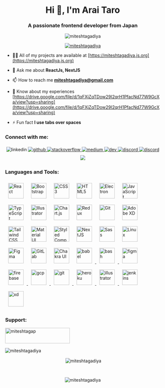<h1 align="center">Hi 👋, I'm Arai Taro</h1>
<h3 align="center">A passionate frontend developer from Japan</h3>

<p align="center"> <img src="https://komarev.com/ghpvc/?username=miteshtagadiya&label=Profile%20views&color=0e75b6&style=flat" alt="miteshtagadiya" /> </p>

<p align="center"> <a href="https://github.com/ryo-ma/github-profile-trophy"><img src="https://github-profile-trophy.vercel.app/?username=miteshtagadiya" alt="miteshtagadiya" /></a> </p>

- 👨‍💻 All of my projects are available at [https://miteshtagadiya.js.org](https://miteshtagadiya.js.org)

- 💬 Ask me about **ReactJs, NextJS**

- 📫 How to reach me **miteshtagadiya@gmail.com**

- 📄 Know about my experiences [https://drive.google.com/file/d/1qFXjZqTDow29I2qrH1PfacNd77W9GcXa/view?usp=sharing](https://drive.google.com/file/d/1qFXjZqTDow29I2qrH1PfacNd77W9GcXa/view?usp=sharing)

- ⚡ Fun fact **I use tabs over spaces**

<h3 align="left">Connect with me:</h3>
<p align="center">
<img src=https://img.shields.io/badge/linkedin-%231E77B5.svg?&style=for-the-badge&logo=linkedin&logoColor=white alt=linkedin style="margin-bottom: 5px;margin-top: 5px;" />
</a>
<a href="https://github.com/miteshtagadiya" target="_blank">
<img src=https://img.shields.io/badge/github-%2324292e.svg?&style=for-the-badge&logo=github&logoColor=white alt=github style="margin-bottom: 5px;margin-top: 5px;" />
</a>
<a href="https://stackoverflow.com/users/6880229/mitesh7172" target="_blank">
<img src=https://img.shields.io/badge/stackoverflow-%23F28032.svg?&style=for-the-badge&logo=stackoverflow&logoColor=white alt=stackoverflow style="margin-bottom: 5px;margin-top: 5px;" />
</a>
<a href="https://www.upwork.com/freelancers/miteshtagadiya" target="_blank" height="30" >
<img src=https://img.shields.io/badge/upwork-green?&style=for-the-badge&logo=upwork&logoColor=white alt=medium style="margin-bottom: 5px;margin-top: 5px;" />
</a> 
<a href="https://dev.to/miteshtagadiya" target="_blank" height="30" >
<img src=https://img.shields.io/badge/dev.to-black?&style=for-the-badge&logo=dev.to&logoColor=white alt=dev style="margin-bottom: 5px;margin-top: 5px;" />
</a> 
<a href="https://discordapp.com/users/525620540208054282" target="_blank" height="30" >
<img src=https://img.shields.io/badge/discord-%237289da?&style=for-the-badge&logo=discord&logoColor=white alt=discord style="margin-bottom: 5px;margin-top: 5px;" />
</a> 
<a href="https://join.skype.com/invite/vBgKXKAkxxI8" target="_blank" height="30" >
<img src=https://img.shields.io/badge/skype-%2300aff0?&style=for-the-badge&logo=skype&logoColor=white alt=discord style="margin-bottom: 5px;margin-top: 5px;" />
</a> 
<a href="https://topmate.io/mitesh_tagadiya" target="_blank" height="30" >
<img src=https://img.shields.io/badge/topmate-%23e44332?&style=for-the-badge&logo=topmate&logoColor=white%20alt=topmate style="margin-bottom: 5px;margin-top: 5px;" />
</a> 
</p>

<h3 align="left">Languages and Tools:</h3>
<a href="https://reactjs.org/" target="_blank"
  ><img
    style="margin: 10px"
    src="https://profilinator.rishav.dev/skills-assets/react-original-wordmark.svg"
    alt="React"
    height="50"
/></a>
<a href="https://getbootstrap.com/docs/3.4/javascript/" target="_blank"
  ><img
    style="margin: 10px"
    src="https://profilinator.rishav.dev/skills-assets/bootstrap-plain.svg"
    alt="Bootstrap"
    height="50"
/></a>
<a href="https://www.w3schools.com/css/" target="_blank"
  ><img
    style="margin: 10px"
    src="https://profilinator.rishav.dev/skills-assets/css3-original-wordmark.svg"
    alt="CSS3"
    height="50"
/></a>
<a href="https://en.wikipedia.org/wiki/HTML5" target="_blank"
  ><img
    style="margin: 10px"
    src="https://profilinator.rishav.dev/skills-assets/html5-original-wordmark.svg"
    alt="HTML5"
    height="50"
/></a>
<a href="https://www.electronjs.org/" target="_blank"
  ><img
    style="margin: 10px"
    src="https://profilinator.rishav.dev/skills-assets/electron-original.svg"
    alt="Electron"
    height="50"
/></a>
<a href="https://www.javascript.com/" target="_blank"
  ><img
    style="margin: 10px"
    src="https://profilinator.rishav.dev/skills-assets/javascript-original.svg"
    alt="JavaScript"
    height="50"
/></a>
<a href="https://www.typescriptlang.org/" target="_blank"
  ><img
    style="margin: 10px"
    src="https://profilinator.rishav.dev/skills-assets/typescript-original.svg"
    alt="TypeScript"
    height="50"
/></a>
<a href="https://www.adobe.com/in/products/illustrator.html" target="_blank"
  ><img
    style="margin: 10px"
    src="https://profilinator.rishav.dev/skills-assets/adobe_illustrator-icon.svg"
    alt="Illustrator"
    height="50"
/></a>
<a href="https://www.chartjs.org/" target="_blank"
  ><img
    style="margin: 10px"
    src="https://profilinator.rishav.dev/skills-assets/logo-title.svg"
    alt="Chart.js"
    height="50"
/></a>
<a href="https://redux.js.org/" target="_blank"
  ><img
    style="margin: 10px"
    src="https://profilinator.rishav.dev/skills-assets/redux-original.svg"
    alt="Redux"
    height="50"
/></a>
<a href="https://github.com/" target="_blank"
  ><img
    style="margin: 10px"
    src="https://profilinator.rishav.dev/skills-assets/git-scm-icon.svg"
    alt="Git"
    height="50"
/></a>
<a href="https://www.adobe.com/in/products/xd.html" target="_blank"
  ><img
    style="margin: 10px"
    src="https://profilinator.rishav.dev/skills-assets/adobexd.png"
    alt="Adobe XD"
    height="50"
/></a>
<a href="https://www.tailwindcss.com/" target="_blank"
  ><img
    style="margin: 10px"
    src="https://profilinator.rishav.dev/skills-assets/tailwindcss.svg"
    alt="Tailwind CSS"
    height="50"
/></a>
<a href="https://mui.com/" target="_blank"
  ><img
    style="margin: 10px"
    src="https://profilinator.rishav.dev/skills-assets/mui.png"
    alt="Material UI"
    height="50"
/></a>
<a href="https://styled-components.com/" target="_blank"
  ><img
    style="margin: 10px"
    src="https://profilinator.rishav.dev/skills-assets/styled-components.png"
    alt="Styled Components"
    height="50"
/></a>
<a href="https://nextjs.org/" target="_blank"
  ><img
    style="margin: 10px"
    src="https://profilinator.rishav.dev/skills-assets/nextjs.png"
    alt="NextJS"
    height="50"
/></a>
<a href="https://sass-lang.com/" target="_blank"
  ><img
    style="margin: 10px"
    src="https://profilinator.rishav.dev/skills-assets/sass-original.svg"
    alt="Sass"
    height="50"
/></a>
<a href="https://www.linux.org/" target="_blank"
  ><img
    style="margin: 10px"
    src="https://profilinator.rishav.dev/skills-assets/linux-original.svg"
    alt="Linux"
    height="50"
/></a>
<a href="https://www.figma.com/" target="_blank"
  ><img
    style="margin: 10px"
    src="https://profilinator.rishav.dev/skills-assets/figma-icon.svg"
    alt="Figma"
    height="50"
/></a>
<a href="https://about.gitlab.com/" target="_blank"
  ><img
    style="margin: 10px"
    src="https://profilinator.rishav.dev/skills-assets/gitlab.svg"
    alt="GitLab"
    height="50"
/></a>
<a href="https://chakra-ui.com/" target="_blank"
  ><img
    style="margin: 10px"
    src="https://profilinator.rishav.dev/skills-assets/chakraui.png"
    alt="Chakra UI"
    height="50"
/></a>
<a href="https://babeljs.io/" target="_blank" rel="noreferrer">
  <img
    src="https://www.vectorlogo.zone/logos/babeljs/babeljs-icon.svg"
    alt="babel"
    height="50"
    style="margin: 10px"
  />
</a>
<a href="https://www.gnu.org/software/bash/" target="_blank" rel="noreferrer">
  <img
    src="https://www.vectorlogo.zone/logos/gnu_bash/gnu_bash-icon.svg"
    alt="bash"
    height="50"
    style="margin: 10px"
  />
</a>
<a href="https://www.figma.com/" target="_blank" rel="noreferrer">
  <img
    src="https://www.vectorlogo.zone/logos/figma/figma-icon.svg"
    alt="figma"
    height="50"
    style="margin: 10px"
  />
</a>
<a href="https://firebase.google.com/" target="_blank" rel="noreferrer">
  <img
    src="https://www.vectorlogo.zone/logos/firebase/firebase-icon.svg"
    alt="firebase"
    height="50"
    style="margin: 10px"
  />
</a>
<a href="https://cloud.google.com" target="_blank" rel="noreferrer">
  <img
    src="https://www.vectorlogo.zone/logos/google_cloud/google_cloud-icon.svg"
    alt="gcp"
    height="50"
    style="margin: 10px"
  />
</a>
<a href="https://git-scm.com/" target="_blank" rel="noreferrer">
  <img
    src="https://www.vectorlogo.zone/logos/git-scm/git-scm-icon.svg"
    alt="git"
    height="50"
    style="margin: 10px"
  />
</a>
<a href="https://heroku.com" target="_blank" rel="noreferrer">
  <img
    src="https://www.vectorlogo.zone/logos/heroku/heroku-icon.svg"
    alt="heroku"
    height="50"
    style="margin: 10px"
  />
</a>
<a
  href="https://www.adobe.com/in/products/illustrator.html"
  target="_blank"
  rel="noreferrer"
>
  <img
    src="https://www.vectorlogo.zone/logos/adobe_illustrator/adobe_illustrator-icon.svg"
    alt="illustrator"
    height="50"
    style="margin: 10px"
  />
</a>
<a href="https://www.jenkins.io" target="_blank" rel="noreferrer">
  <img
    src="https://www.vectorlogo.zone/logos/jenkins/jenkins-icon.svg"
    alt="jenkins"
    height="50"
    style="margin: 10px"
  />
</a>
<a
  href="https://www.adobe.com/products/xd.html"
  target="_blank"
  rel="noreferrer"
>
  <img
    src="https://cdn.worldvectorlogo.com/logos/adobe-xd.svg"
    alt="xd"
    height="50"
    style="margin: 10px"
  />
</a>



<h3 align="left">Support:</h3>
<p><a href="https://www.buymeacoffee.com/miteshtagap"> <img align="left" src="https://cdn.buymeacoffee.com/buttons/v2/default-yellow.png" height="50" width="210" alt="miteshtagap" /></a></p><br/><br/>
<br/>  

<div align="center">

<p align="center"><img align="left" src="https://github-readme-stats.vercel.app/api/top-langs?username=miteshtagadiya&show_icons=true&locale=en&layout=compact" alt="miteshtagadiya" /></p>
</div>
<br/>  

<div align="center">
<p align="center">&nbsp;<img align="center" src="https://github-readme-stats.vercel.app/api?username=miteshtagadiya&show_icons=true&locale=en" alt="miteshtagadiya" /></p>
</div>

<br/>  
<div align="center">
<p align="center"><img align="center" src="https://github-readme-streak-stats.herokuapp.com/?user=miteshtagadiya&" alt="miteshtagadiya" /></p>
</div>
